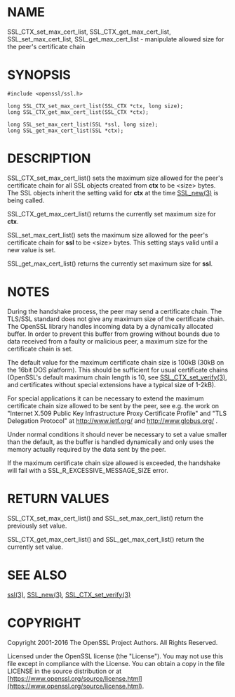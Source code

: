 # NAME

SSL\_CTX\_set\_max\_cert\_list, SSL\_CTX\_get\_max\_cert\_list, SSL\_set\_max\_cert\_list, SSL\_get\_max\_cert\_list - manipulate allowed size for the peer's certificate chain

# SYNOPSIS

    #include <openssl/ssl.h>

    long SSL_CTX_set_max_cert_list(SSL_CTX *ctx, long size);
    long SSL_CTX_get_max_cert_list(SSL_CTX *ctx);

    long SSL_set_max_cert_list(SSL *ssl, long size);
    long SSL_get_max_cert_list(SSL *ctx);

# DESCRIPTION

SSL\_CTX\_set\_max\_cert\_list() sets the maximum size allowed for the peer's
certificate chain for all SSL objects created from **ctx** to be &lt;size> bytes.
The SSL objects inherit the setting valid for **ctx** at the time
[SSL\_new(3)](http://man.he.net/man3/SSL_new) is being called.

SSL\_CTX\_get\_max\_cert\_list() returns the currently set maximum size for **ctx**.

SSL\_set\_max\_cert\_list() sets the maximum size allowed for the peer's
certificate chain for **ssl** to be &lt;size> bytes. This setting stays valid
until a new value is set.

SSL\_get\_max\_cert\_list() returns the currently set maximum size for **ssl**.

# NOTES

During the handshake process, the peer may send a certificate chain.
The TLS/SSL standard does not give any maximum size of the certificate chain.
The OpenSSL library handles incoming data by a dynamically allocated buffer.
In order to prevent this buffer from growing without bounds due to data
received from a faulty or malicious peer, a maximum size for the certificate
chain is set.

The default value for the maximum certificate chain size is 100kB (30kB
on the 16bit DOS platform). This should be sufficient for usual certificate
chains (OpenSSL's default maximum chain length is 10, see
[SSL\_CTX\_set\_verify(3)](http://man.he.net/man3/SSL_CTX_set_verify), and certificates
without special extensions have a typical size of 1-2kB).

For special applications it can be necessary to extend the maximum certificate
chain size allowed to be sent by the peer, see e.g. the work on
"Internet X.509 Public Key Infrastructure Proxy Certificate Profile"
and "TLS Delegation Protocol" at http://www.ietf.org/ and
http://www.globus.org/ .

Under normal conditions it should never be necessary to set a value smaller
than the default, as the buffer is handled dynamically and only uses the
memory actually required by the data sent by the peer.

If the maximum certificate chain size allowed is exceeded, the handshake will
fail with a SSL\_R\_EXCESSIVE\_MESSAGE\_SIZE error.

# RETURN VALUES

SSL\_CTX\_set\_max\_cert\_list() and SSL\_set\_max\_cert\_list() return the previously
set value.

SSL\_CTX\_get\_max\_cert\_list() and SSL\_get\_max\_cert\_list() return the currently
set value.

# SEE ALSO

[ssl(3)](http://man.he.net/man3/ssl), [SSL\_new(3)](http://man.he.net/man3/SSL_new),
[SSL\_CTX\_set\_verify(3)](http://man.he.net/man3/SSL_CTX_set_verify)

# COPYRIGHT

Copyright 2001-2016 The OpenSSL Project Authors. All Rights Reserved.

Licensed under the OpenSSL license (the "License").  You may not use
this file except in compliance with the License.  You can obtain a copy
in the file LICENSE in the source distribution or at
[https://www.openssl.org/source/license.html](https://www.openssl.org/source/license.html).
